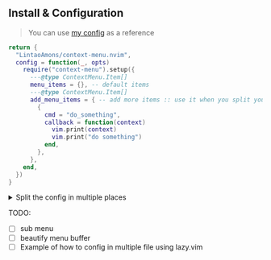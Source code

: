 ## Install & Configuration
> You can use [my config](https://github.com/LintaoAmons/CoolStuffes/blob/main/nvim/.config/nvim/lua/plugins/editor-enhance/context-menu.lua) as a reference

```lua
return {
  "LintaoAmons/context-menu.nvim",
  config = function(_, opts)
    require("context-menu").setup({
      ---@type ContextMenu.Item[]
      menu_items = {}, -- default items
      ---@type ContextMenu.Item[]
      add_menu_items = { -- add more items :: use it when you split your menu_items over other places
        {
          cmd = "do_something",
          callback = function(context)
            vim.print(context)
            vim.print("do something")
          end,
        },
      },
    end,
  })
}
```

<details>
<summary>Split the config in multiple places</summary>

- The main Configuration of context-menu
  - use lazy.vim's `config` to call the `setup` function

```lua title="context-menu.lua"
return {
  "LintaoAmons/context-menu.nvim",
  config = function(_, opts)
    local addition_items = {
      {
        cmd = "do_something",
        callback = function(context)
          vim.print(context)
          do_something()
        end,
      },
    }
    opts.add_menu_items = opts.add_menu_items or {}
    for _, i in pairs(addition_items) do
      table.insert(opts.add_menu_items, i)
    end

    require("context-menu").setup(opts)
  end,
}
```

- `json` specific config for context-menu.nvim

```lua title="markdown.lua"
return {
  "LintaoAmons/context-menu.nvim",
  opts = function(_, opts)
    local new_item = {
      cmd = "toggle_view",
      ft = { "markdown" },
      callback = function(_)
        if vim.opt.conceallevel == 2 then
          vim.opt.conceallevel = 0
        else
          vim.opt.conceallevel = 2
        end

        vim.cmd([[Markview]])
      end,
    }
    opts.add_menu_items = opts.add_menu_items or {}
    table.insert(opts.add_menu_items, new_item)
  end
}
```

- `gitsign` specific config for `context-menu.nvim`

```lua
return {
  {
    "LintaoAmons/context-menu.nvim",
    opts = function(_, opts)
      local new_items = {
        {
          cmd = "Git :: Blame",
          order = 85,
          callback = function(_)
            vim.cmd([[Gitsigns blame]])
          end,
        },
        {
          cmd = "Git :: Blame Line",
          order = 84,
          callback = function(_)
            vim.cmd([[Gitsigns blame_line]])
          end,
        },
        {
          cmd = "Git :: Peek",
          order = 80,
          callback = function(_)
            vim.cmd([[Gitsigns preview_hunk]])
          end,
        },
        {
          cmd = "Git :: Reset Hunk",
          order = 81,
          callback = function(_)
            vim.cmd([[Gitsigns reset_hunk]])
          end,
        },
        {
          cmd = "Git :: Reset Buffer",
          order = 82,
          callback = function(_)
            vim.cmd([[Gitsigns reset_buffer]])
          end,
        },
        {
          cmd = "Git :: Diff Current Buffer",
          order = 83,
          callback = function(_)
            require("gitsigns").diffthis()
          end,
        },
      }
      opts.add_menu_items = opts.add_menu_items or {}
      for _, i in ipairs(new_items) do
        table.insert(opts.add_menu_items, i)
      end
    end,
  },
  {
    "lewis6991/gitsigns.nvim",
    opts = {
      signs = {
        add = { text = "▎" },
        change = { text = "▎" },
        delete = { text = "" },
        topdelete = { text = "" },
        changedelete = { text = "▎" },
        untracked = { text = "▎" },
      },
    },
  },
}
```

</details>

TODO:

- [ ] sub menu
- [ ] beautify menu buffer
- [ ] Example of how to config in multiple file using lazy.vim

